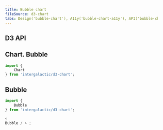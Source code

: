 ```yaml
---
title: Bubble chart
fileSource: d3-chart
tabs: Design('bubble-chart'), A11y('bubble-chart-a11y'), API('bubble-chart-api'), Examples('bubble-chart-d3-code'), Changelog('d3-chart-changelog')
---
```


## D3 API

## Chart. Bubble

```js
import {
    Chart
} from 'intergalactic/d3-chart';
```

<TypesView type="BubbleChartProps" :types={...types} />

## Bubble

```js
import {
    Bubble
} from 'intergalactic/d3-chart';

<
Bubble / > ;
```

<TypesView type="BubbleProps" :types={...types} />

<script setup>import { data as types } from '@types.data.ts'; </script>
